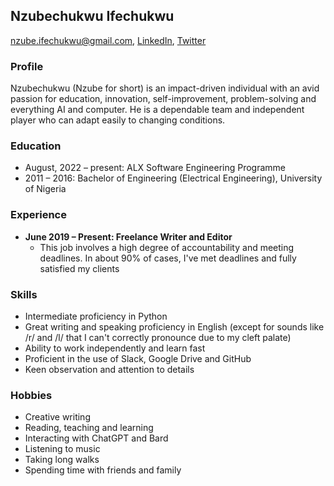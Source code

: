 ## Nzubechukwu Ifechukwu

[nzube.ifechukwu@gmail.com](mailto:nzube.ifechukwu@gmail.com),
[LinkedIn](https://www.linkedin.com/in/nzubeifechukwu/), [Twitter](https://twitter.com/NzubeIfechukwu)

### Profile

Nzubechukwu (Nzube for short) is an impact-driven individual with an avid passion for education, innovation,
self-improvement, problem-solving and everything AI and computer. He is a dependable team and independent
player who can adapt easily to changing conditions.

### Education

- August, 2022 – present: ALX Software Engineering Programme
- 2011 – 2016: Bachelor of Engineering (Electrical Engineering), University of Nigeria

### Experience

- **June 2019 – Present: Freelance Writer and Editor**
  - This job involves a high degree of accountability and meeting deadlines.
    In about 90% of cases, I've met deadlines and fully satisfied my clients

### Skills

- Intermediate proficiency in Python
- Great writing and speaking proficiency in English
  (except for sounds like /r/ and /l/ that I can't correctly pronounce due to my cleft palate)
- Ability to work independently and learn fast
- Proficient in the use of Slack, Google Drive and GitHub
- Keen observation and attention to details

### Hobbies

- Creative writing
- Reading, teaching and learning
- Interacting with ChatGPT and Bard
- Listening to music
- Taking long walks
- Spending time with friends and family
